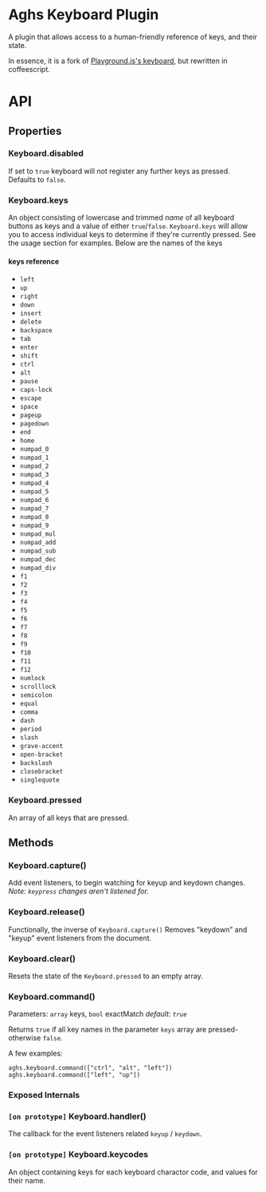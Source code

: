 
# Aghs Keyboard Plugin

A plugin that allows access to a human-friendly reference of keys, and their state.

In essence, it is a fork of [Playground.js's keyboard](https://github.com/rezoner/playground/blob/master/src/Keyboard.js), but rewritten in coffeescript.


# API

## Properties

### Keyboard.disabled

If set to `true` keyboard will not register any further keys as pressed.  
Defaults to `false`.

### Keyboard.keys

An object consisting of lowercase and trimmed *name* of all keyboard buttons as keys and a value of either `true`/`false`. `Keyboard.keys` will allow you to access individual keys to determine if they're currently pressed. See the usage section for examples. Below are the names of the keys

#### keys reference

  - `left`
  - `up`
  - `right`
  - `down`
  - `insert`
  - `delete`
  - `backspace`
  - `tab`
  - `enter`
  - `shift`
  - `ctrl`
  - `alt`
  - `pause`
  - `caps-lock`
  - `escape`
  - `space`
  - `pageup`
  - `pagedown`
  - `end`
  - `home`
  - `numpad_0`
  - `numpad_1`
  - `numpad_2`
  - `numpad_3`
  - `numpad_4`
  - `numpad_5`
  - `numpad_6`
  - `numpad_7`
  - `numpad_8`
  - `numpad_9`
  - `numpad_mul`
  - `numpad_add`
  - `numpad_sub`
  - `numpad_dec`
  - `numpad_div`
  - `f1`
  - `f2`
  - `f3`
  - `f4`
  - `f5`
  - `f6`
  - `f7`
  - `f8`
  - `f9`
  - `f10`
  - `f11`
  - `f12`
  - `numlock`
  - `scrolllock`
  - `semicolon`
  - `equal`
  - `comma`
  - `dash`
  - `period`
  - `slash`
  - `grave-accent`
  - `open-bracket`
  - `backslash`
  - `closebracket`
  - `singlequote`

### Keyboard.pressed

An array of all keys that are pressed.

## Methods

### Keyboard.capture()

Add event listeners, to begin watching for keyup and keydown changes.  
_Note: `keypress` changes aren't listened for._

### Keyboard.release()

Functionally, the inverse of `Keyboard.capture()` Removes "keydown" and "keyup" event listeners from the document.

### Keyboard.clear()

Resets the state of the `Keyboard.pressed` to an empty array.

### Keyboard.command()
Parameters: `array` keys, `bool` exactMatch _default: `true`_

Returns `true` if all key names in the parameter `keys` array are pressed-otherwise `false`.

A few examples:
```
aghs.keyboard.command(["ctrl", "alt", "left"])
aghs.keyboard.command(["left", "up"])
```

### Exposed Internals

### `[on prototype]` Keyboard.handler()

The callback for the event listeners related `keyup` / `keydown`.

### `[on prototype]` Keyboard.keycodes

An object containing keys for each keyboard charactor code, and values for their name.